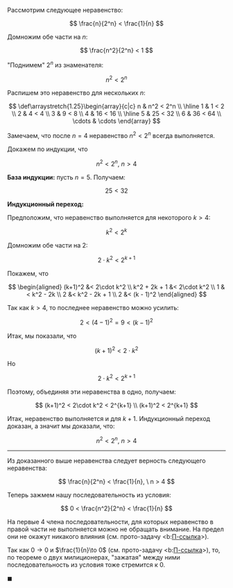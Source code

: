 Рассмотрим следующее неравенство:

$$ \frac{n}{2^n} < \frac{1}{n} $$

Домножим обе части на $n$:

$$ \frac{n^2}{2^n} < 1 $$

"Поднимем" $2^n$ из знаменателя:

$$ n^2 < 2^n $$

Распишем это неравенство для нескольких $n$:

$$
	\def\arraystretch{1.25}\begin{array}{c|c}
    n & n^2 < 2^n \\
    \hline
    1 & 1 < 2 \\
    2 & 4 < 4 \\
    3 & 9 < 8 \\
    4 & 16 < 16 \\
    \hline
    5 & 25 < 32 \\
    6 & 36 < 64 \\
    \cdots & \cdots
\end{array}
$$

Замечаем, что после $n=4$ неравенство $n^2 < 2^n$ всегда выполняется.

Докажем по индукции, что

$$ n^2 < 2^n, \ n > 4 $$

**База индукции:** пусть $n=5$. Получаем:

$$ 25 < 32 $$

**Индукционный переход:**

Предположим, что неравенство выполняется для некоторого $k>4$:

$$ k^2 < 2^k $$

Домножим обе части на $2$:

$$ 2\cdot k^2 < 2^{k+1} $$

Покажем, что

$$
\begin{aligned}
    (k+1)^2 &< 2\cdot k^2
    \\
    k^2 + 2k + 1 &< 2\cdot k^2
    \\
    1 &< k^2 - 2k
    \\
    2 &< k^2 - 2k + 1
    \\
    2 &< (k - 1)^2
\end{aligned}
$$

Так как $k>4$, то последнее неравенство можно усилить:

$$ 2 < (4-1)^2 = 9 < (k-1)^2 $$

Итак, мы показали, что

$$ (k+1)^2 < 2\cdot k^2 $$

Но

$$ 2\cdot k^2 < 2^{k+1} $$

Поэтому, объединяя эти неравенства в одно, получаем:

$$ (k+1)^2 < 2\cdot k^2 < 2^{k+1} \\ (k+1)^2 < 2^{k+1} $$

Итак, неравенство выполняется и для $k+1$. Индукционный переход доказан, а значит мы доказали, что:

$$ n^2 < 2^n, \ n > 4 $$

---

Из доказанного выше неравенства следует верность следующего неравенства:

$$ \frac{n}{2^n} < \frac{1}{n}, \ n > 4 $$

Теперь зажмем нашу последовательность из условия:

$$ 0 < \frac{n^2}{2^n} < \frac{1}{n} $$

На первые $4$ члена последовательности, для которых неравенство в правой части не выполняется можно не обращать внимание.
На предел они не окажут никакого влияния (см. прото-задачу <b:[П-ссылка](advanced/proto/sequence-lim/independency)>).

Так как $0\to 0$ и $\frac{1}{n}\to 0$ (см. прото-задачу <b:[П-ссылка](advanced/proto/sequence-lim/elementary)>), то, по теореме о двух
милиционерах, "зажатая" между ними последовательность из условия тоже стремится к $0$.

$\blacksquare$